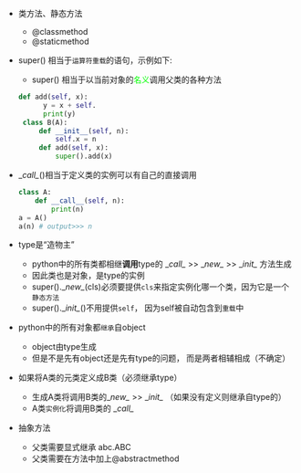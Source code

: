 - 类方法、静态方法
	- @classmethod
	- @staticmethod
- super() 相当于`运算符重载`的语句，示例如下:
	- super() 相当于以当前对象的<font color='#0f0'>名义</font>调用父类的各种方法
	```python
	def add(self, x):
		  y = x + self.
		  print(y)
	 class B(A):
		 def __init__(self, n):
			 self.x = n
		 def add(self, x):
			 super().add(x)
	```
	
- \__call\__()相当于定义类的实例可以有自己的直接调用
	```python
	class A:
		def __call__(self, n):
			print(n)
	a = A()
	a(n) # output>>> n
	```
- type是“造物主”
	- python中的所有类都相继**调用**type的 \__call\__ >> \__new\__ >> \__init\__ 方法生成
	- 因此类也是对象，是type的实例
	- super().\__new\__(cls)必须要提供`cls`来指定实例化哪一个类，因为它是一个`静态方法`
	- super().\__init\__()不用提供`self`， 因为self被自动包含到`重载`中
- python中的所有对象都`继承`自object
	- object由type生成
	- 但是不是先有object还是先有type的问题， 而是两者相辅相成（不确定）
-  如果将A类的元类定义成B类（必须继承type）
	-  生成A类将调用B类的\__new\__ >> \__init\__ （如果没有定义则继承自type的）
	-  A类`实例化`将调用B类的 \__call\__
-  抽象方法
	-  父类需要显式继承 abc.ABC
	-  父类需要在方法中加上@abstractmethod